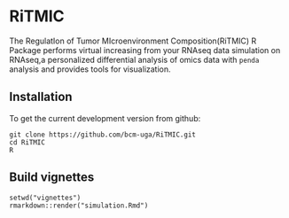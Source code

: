 # RiTMIC
The RegulatIon of Tumor MIcroenvironment Composition(RiTMIC) R Package performs virtual increasing from your RNAseq data simulation on RNAseq,a personalized differential analysis of omics data with `penda` analysis and provides tools for visualization.

## Installation
To get the current development version from github:
```
git clone https://github.com/bcm-uga/RiTMIC.git
cd RiTMIC 
R
```

## Build vignettes 
```
setwd("vignettes")
rmarkdown::render("simulation.Rmd")
```
